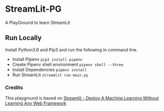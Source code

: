 # StreamLit-PG
A PlayGround to learn StreamLit

## Run Locally

Install Python3.6 and Pip3 and run the following in command line.

- Install Pipenv `pip3 install pipenv`
- Create Pipenv shell environment `pipenv shell --three`
- Install Dependencies `pipenv install`
- Run StreamLit `streamlit run main.py`

### Credits

This playground is based on [Streamlit - Deploy A Machine Learning Without Learning Any Web Framework](https://dev.to/shivam_bhirud/streamlit-deploy-a-machine-learning-model-without-learning-any-web-framework-40dn)
